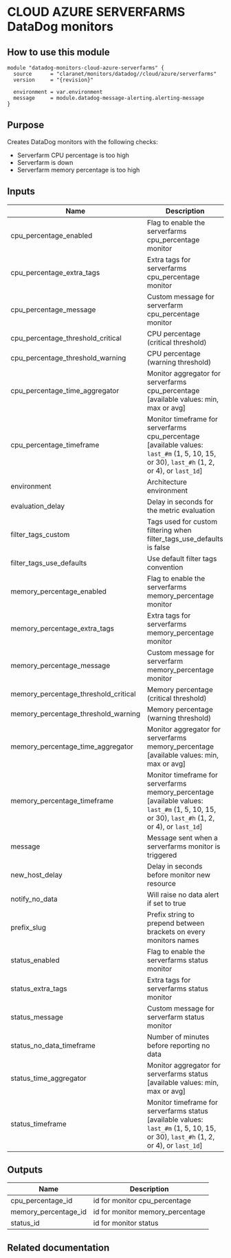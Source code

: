 # CLOUD AZURE SERVERFARMS DataDog monitors

## How to use this module

```hcl
module "datadog-monitors-cloud-azure-serverfarms" {
  source      = "claranet/monitors/datadog//cloud/azure/serverfarms"
  version     = "{revision}"

  environment = var.environment
  message     = module.datadog-message-alerting.alerting-message
}

```

## Purpose

Creates DataDog monitors with the following checks:

- Serverfarm CPU percentage is too high
- Serverfarm is down
- Serverfarm memory percentage is too high

## Inputs

| Name | Description | Type | Default | Required |
|------|-------------|------|---------|:-----:|
| cpu\_percentage\_enabled | Flag to enable the serverfarms cpu\_percentage monitor | `string` | `"true"` | no |
| cpu\_percentage\_extra\_tags | Extra tags for serverfarms cpu\_percentage monitor | `list(string)` | `[]` | no |
| cpu\_percentage\_message | Custom message for serverfarm cpu\_percentage monitor | `string` | `""` | no |
| cpu\_percentage\_threshold\_critical | CPU percentage (critical threshold) | `number` | `95` | no |
| cpu\_percentage\_threshold\_warning | CPU percentage (warning threshold) | `number` | `90` | no |
| cpu\_percentage\_time\_aggregator | Monitor aggregator for serverfarms cpu\_percentage [available values: min, max or avg] | `string` | `"min"` | no |
| cpu\_percentage\_timeframe | Monitor timeframe for serverfarms cpu\_percentage [available values: `last_#m` (1, 5, 10, 15, or 30), `last_#h` (1, 2, or 4), or `last_1d`] | `string` | `"last_10m"` | no |
| environment | Architecture environment | `string` | n/a | yes |
| evaluation\_delay | Delay in seconds for the metric evaluation | `number` | `900` | no |
| filter\_tags\_custom | Tags used for custom filtering when filter\_tags\_use\_defaults is false | `string` | `"*"` | no |
| filter\_tags\_use\_defaults | Use default filter tags convention | `string` | `"true"` | no |
| memory\_percentage\_enabled | Flag to enable the serverfarms memory\_percentage monitor | `string` | `"true"` | no |
| memory\_percentage\_extra\_tags | Extra tags for serverfarms memory\_percentage monitor | `list(string)` | `[]` | no |
| memory\_percentage\_message | Custom message for serverfarm memory\_percentage monitor | `string` | `""` | no |
| memory\_percentage\_threshold\_critical | Memory percentage (critical threshold) | `number` | `95` | no |
| memory\_percentage\_threshold\_warning | Memory percentage (warning threshold) | `number` | `90` | no |
| memory\_percentage\_time\_aggregator | Monitor aggregator for serverfarms memory\_percentage [available values: min, max or avg] | `string` | `"min"` | no |
| memory\_percentage\_timeframe | Monitor timeframe for serverfarms memory\_percentage [available values: `last_#m` (1, 5, 10, 15, or 30), `last_#h` (1, 2, or 4), or `last_1d`] | `string` | `"last_5m"` | no |
| message | Message sent when a serverfarms monitor is triggered | `any` | n/a | yes |
| new\_host\_delay | Delay in seconds before monitor new resource | `number` | `300` | no |
| notify\_no\_data | Will raise no data alert if set to true | `bool` | `true` | no |
| prefix\_slug | Prefix string to prepend between brackets on every monitors names | `string` | `""` | no |
| status\_enabled | Flag to enable the serverfarms status monitor | `string` | `"true"` | no |
| status\_extra\_tags | Extra tags for serverfarms status monitor | `list(string)` | `[]` | no |
| status\_message | Custom message for serverfarm status monitor | `string` | `""` | no |
| status\_no\_data\_timeframe | Number of minutes before reporting no data | `string` | `10` | no |
| status\_time\_aggregator | Monitor aggregator for serverfarms status [available values: min, max or avg] | `string` | `"max"` | no |
| status\_timeframe | Monitor timeframe for serverfarms status [available values: `last_#m` (1, 5, 10, 15, or 30), `last_#h` (1, 2, or 4), or `last_1d`] | `string` | `"last_5m"` | no |

## Outputs

| Name | Description |
|------|-------------|
| cpu\_percentage\_id | id for monitor cpu\_percentage |
| memory\_percentage\_id | id for monitor memory\_percentage |
| status\_id | id for monitor status |

## Related documentation

